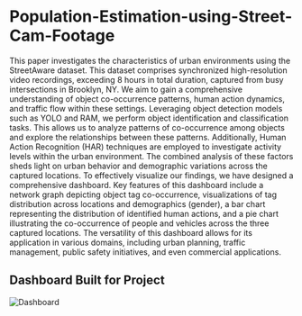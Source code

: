 # Population-Estimation-using-Street-Cam-Footage

This paper investigates the characteristics of urban environments using the StreetAware dataset. This dataset comprises synchronized high-resolution video recordings, exceeding 8 hours in total duration, captured from busy intersections in Brooklyn, NY. We aim to gain a comprehensive understanding of object co-occurrence patterns, human action dynamics, and traffic flow within these settings. Leveraging object detection models such as YOLO and RAM, we perform object identification and classification tasks. This allows us to analyze patterns of co-occurrence among objects and explore the relationships between these patterns. Additionally, Human Action Recognition (HAR) techniques are employed to investigate activity levels within the urban environment. The combined analysis of these factors sheds light on urban behavior and demographic variations across the captured locations. To effectively visualize our findings, we have designed a comprehensive dashboard. Key features of this dashboard include a network graph depicting object tag co-occurrence, visualizations of tag distribution across locations and demographics (gender), a bar chart representing the distribution of identified human actions, and a pie chart illustrating the co-occurrence of people and vehicles across the three captured locations. The versatility of this dashboard allows for its application in various domains, including urban planning, traffic management, public safety initiatives, and even commercial applications.

## Dashboard Built for Project
![Dashboard](https:/github.com/gPwls1025/Population-Estimation-using-Street-Cam-Footage/blob/main/dashboard.png?raw=true)

